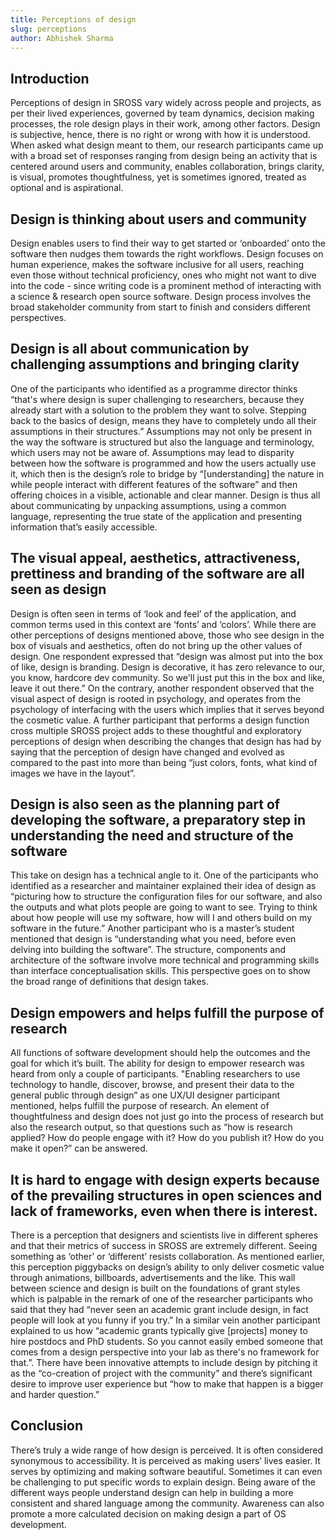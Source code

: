 ```yaml
---
title: Perceptions of design
slug: perceptions
author: Abhishek Sharma
---
```

## Introduction

Perceptions of design in SROSS vary widely across people and projects, as per their lived experiences, governed by team dynamics, decision making processes, the role design plays in their work, among other factors. Design is subjective, hence, there is no right or wrong with how it is understood. When asked what design meant to them, our research participants came up with a broad set of responses ranging from design being an activity that is centered around users and community, enables collaboration, brings clarity, is visual, promotes thoughtfulness, yet is sometimes ignored, treated as optional and is aspirational.

## Design is thinking about users and community

Design enables users to find their way to get started or ‘onboarded’ onto the software then nudges them towards the right workflows. Design focuses on human experience, makes the software inclusive for all users, reaching even those without technical proficiency, ones who might not want to dive into the code - since writing code is a prominent method of interacting with a science & research open source software. Design process involves the broad stakeholder community from start to finish and considers different perspectives.

## Design is all about communication by challenging assumptions and bringing clarity

One of the participants who identified as a programme director thinks “that's where design is super challenging to researchers, because they already start with a solution to the problem they want to solve. Stepping back to the basics of design, means they have to completely undo all their assumptions in their structures.” Assumptions may not only be present in the way the software is structured but also the language and terminology, which users may not be aware of. Assumptions may lead to disparity between how the software is programmed and how the users actually use it, which then is the design’s role to bridge by “\[understanding] the nature in while people interact with different features of the software” and then offering choices in a visible, actionable and clear manner. Design is thus all about communicating by unpacking assumptions, using a common language, representing the true state of the application and presenting information that’s easily accessible.

## The visual appeal, aesthetics, attractiveness, prettiness and branding of the software are all seen as design

Design is often seen in terms of ‘look and feel’ of the application, and common terms used in this context are ‘fonts’ and ‘colors’. While there are other perceptions of designs mentioned above, those who see design in the box of visuals and aesthetics, often do not bring up the other values of design. One respondent expressed that “design was almost put into the box of like, design is branding. Design is decorative, it has zero relevance to our, you know, hardcore dev community. So we'll just put this in the box and like, leave it out there.” On the contrary, another respondent observed that the visual aspect of design is rooted in psychology, and operates from the psychology of interfacing with the users which implies that it serves beyond the cosmetic value. A further participant that performs a design function cross multiple SROSS project adds to these thoughtful and exploratory perceptions of design when describing the changes that design has had by saying that the perception of design have changed and evolved as compared to the past into more than being “just colors, fonts, what kind of images we have in the layout”.

## Design is also seen as the planning part of developing the software, a preparatory step in understanding the need and structure of the software

This take on design has a technical angle to it. One of the participants who identified as a researcher and maintainer explained their idea of design as “picturing how to structure the configuration files for our software, and also the outputs and what plots people are going to want to see. Trying to think about how people will use my software, how will I and others build on my software in the future.” Another participant who is a master’s student mentioned that design is “understanding what you need, before even delving into building the software”. The structure, components and architecture of the software involve more technical and programming skills than interface conceptualisation skills. This perspective goes on to show the broad range of definitions that design takes.

## Design empowers and helps fulfill the purpose of research

All functions of software development should help the outcomes and the goal for which it’s built. The ability for design to empower research was heard from only a couple of participants. "Enabling researchers to use technology to handle, discover, browse, and present their data to the general public through design” as one UX/UI designer participant mentioned, helps fulfill the purpose of research. An element of thoughtfulness and design does not just go into the process of research but also the research output, so that questions such as “how is research applied? How do people engage with it? How do you publish it? How do you make it open?” can be answered.

## It is hard to engage with design experts because of the prevailing structures in open sciences and lack of frameworks, even when there is interest. 

There is a perception that designers and scientists live in different spheres and that their metrics of success in SROSS are extremely different. Seeing something as ‘other’ or ‘different’ resists collaboration. As mentioned earlier, this perception piggybacks on design’s ability to only deliver cosmetic value through animations, billboards, advertisements and the like. This wall between science and design is built on the foundations of grant styles which is palpable in the remark of one of the researcher participants who said that they had “never seen an academic grant include design, in fact people will look at you funny if you try.” In a similar vein another participant explained to us how “academic grants typically give \[projects] money to hire postdocs and PhD students. So you cannot easily embed someone that comes from a design perspective into your lab as there's no framework for that.”. There have been innovative attempts to include design by pitching it as the “co-creation of project with the community” and there’s significant desire to improve user experience but “how to make that happen is a bigger and harder question.”

## Conclusion

There’s truly a wide range of how design is perceived. It is often considered synonymous to accessibility. It is perceived as making users’ lives easier. It serves by optimizing and making software beautiful. Sometimes it can even be challenging to put specific words to explain design. Being aware of the different ways people understand design can help in building a more consistent and shared language among the community. Awareness can also promote a more calculated decision on making design a part of OS development.
